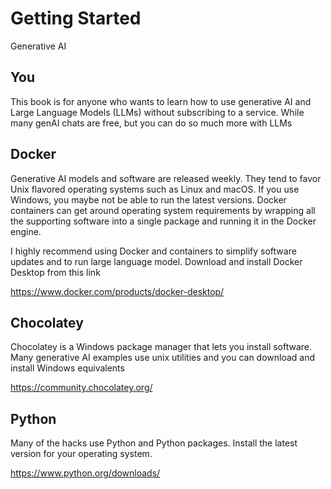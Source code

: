 # Getting Started

Generative AI 


## You

This book is for anyone who wants to learn how to use generative AI and Large Language Models (LLMs) without subscribing to a service. While many genAI chats are free, but you can do so much more with LLMs 

## Docker

Generative AI models and software are released weekly. They tend to favor Unix flavored operating systems such as Linux and macOS. If you use Windows, you maybe not be able to run the latest versions. Docker containers can get around operating system requirements by wrapping all the supporting software into a single package and running it in the Docker engine.

I highly recommend using Docker and containers to simplify software updates and to run large language model. Download and install Docker Desktop from this link

https://www.docker.com/products/docker-desktop/

## Chocolatey

Chocolatey is a Windows package manager that lets you install software. Many generative AI examples use unix utilities and you can download and install Windows equivalents

https://community.chocolatey.org/

## Python

Many of the hacks use Python and Python packages. Install the latest version for your operating system.

https://www.python.org/downloads/